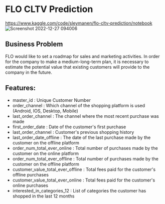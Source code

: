 # FLO CLTV Prediction
https://www.kaggle.com/code/sleymanen/flo-cltv-prediction/notebook
![Screenshot 2022-12-27 094006](https://user-images.githubusercontent.com/83352965/210064479-17d9a29e-0ff5-4b02-8887-1f384a742c84.png)

## Business Problem
FLO would like to set a roadmap for sales and marketing activities. In order for the company to make a medium-long-term plan, it is necessary to estimate the potential value that existing customers will provide to the company in the future.

## Features: 
- master_id : Unique Customer Number
- order_channel : Which channel of the shopping platform is used (Android, IOS, Desktop, Mobile)
- last_order_channel : The channel where the most recent purchase was made
- first_order_date : Date of the customer's first purchase
- last_order_channel : Customer's previous shopping history
- last_order_date_offline : The date of the last purchase made by the customer on the offline platform
- order_num_total_ever_online : Total number of purchases made by the customer on the online platform
- order_num_total_ever_offline : Total number of purchases made by the customer on the offline platform
- customer_value_total_ever_offline : Total fees paid for the customer's offline purchases
- customer_value_total_ever_online :  Total fees paid for the customer's online purchases
- interested_in_categories_12 : List of categories the customer has shopped in the last 12 months
